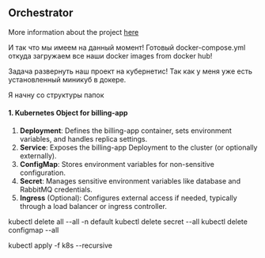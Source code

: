 ## Orchestrator

More information about the project
[here](TASK.md)


И так что мы имеем на данный момент!
Готовый docker-compose.yml откуда загружаем все наши docker images from docker hub!

Задача развернуть наш проект на кубернетис! 
Так как у меня уже есть установленный миникуб в докере. 

Я начну со структуры папок 


#### 1. Kubernetes Object for billing-app
1.	**Deployment**: Defines the billing-app container, sets environment variables, and handles replica settings.
2.	**Service**: Exposes the billing-app Deployment to the cluster (or optionally externally).
3.	**ConfigMap**: Stores environment variables for non-sensitive configuration.
4.	**Secret**: Manages sensitive environment variables like database and RabbitMQ credentials.
5.	**Ingress** (Optional): Configures external access if needed, typically through a load balancer or ingress controller.




kubectl delete all --all -n default
kubectl delete secret --all
kubectl delete configmap --all

kubectl apply -f k8s --recursive